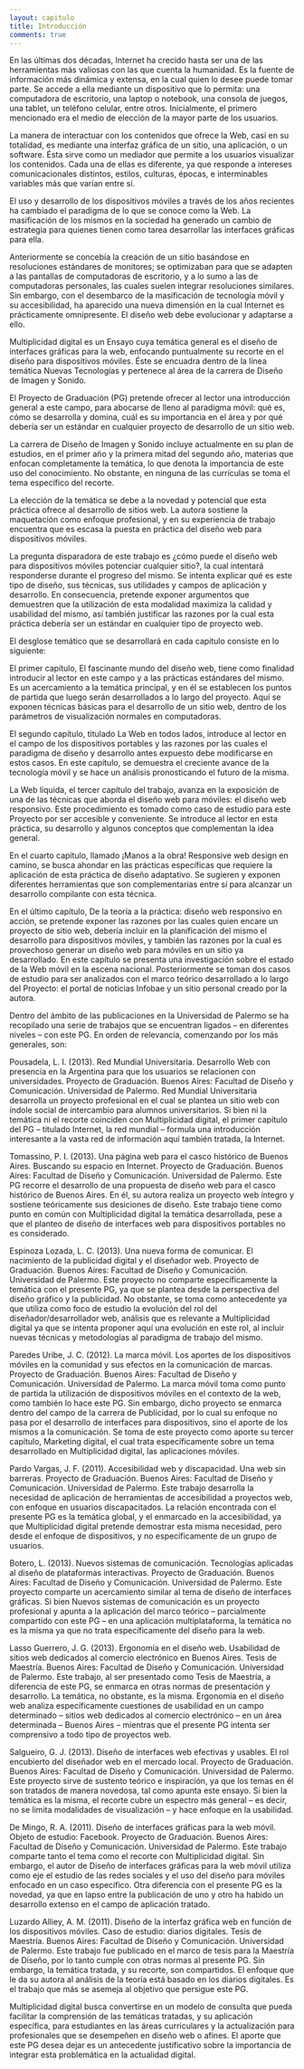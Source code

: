 ```yaml
---
layout: capitulo
title: Introducción
comments: true
---
```


En las últimas dos décadas, Internet ha crecido hasta ser una de las herramientas más valiosas con las que cuenta la humanidad. Es la fuente de información más dinámica y extensa, en la cual quien lo desee puede tomar parte. Se accede a ella mediante un dispositivo que lo permita: una computadora de escritorio, una laptop o notebook, una consola de juegos, una tablet, un teléfono celular, entre otros. Inicialmente, el primero mencionado era el medio de elección de la mayor parte de los usuarios.

La manera de interactuar con los contenidos que ofrece la Web, casi en su totalidad, es mediante una interfaz gráfica de un sitio, una aplicación, o un software. Ésta sirve como un mediador que permite a los usuarios visualizar los contenidos. Cada una de ellas es diferente, ya que responde a intereses comunicacionales distintos, estilos, culturas, épocas, e interminables variables más que varían entre sí.

El uso y desarrollo de los dispositivos móviles a través de los años recientes ha cambiado el paradigma de lo que se conoce como la Web. La masificación de los mismos en la sociedad ha generado un cambio de estrategia para quienes tienen como tarea desarrollar las interfaces gráficas para ella. 

Anteriormente se concebía la creación de un sitio basándose en resoluciones estándares de monitores; se optimizaban para que se adapten a las pantallas de computadoras de escritorio, y a lo sumo a las de computadoras personales, las cuales suelen integrar resoluciones similares. Sin embargo, con el desembarco de la masificación de tecnología móvil y su accesibilidad, ha aparecido una nueva dimensión en la cual Internet es prácticamente omnipresente. El diseño web debe evolucionar y adaptarse a ello.

Multiplicidad digital es un Ensayo cuya temática general es el diseño de interfaces gráficas para la web, enfocando puntualmente su recorte en el diseño para dispositivos móviles. Éste se encuadra dentro de la línea temática Nuevas Tecnologías y pertenece al área de la carrera de Diseño de Imagen y Sonido.

El Proyecto de Graduación (PG) pretende ofrecer al lector una introducción general a este campo, para abocarse de lleno al paradigma móvil: qué es, cómo se desarrolla y domina, cuál es su importancia en el área y por qué debería ser un estándar en cualquier proyecto de desarrollo de un sitio web.

La carrera de Diseño de Imagen y Sonido incluye actualmente en su plan de estudios, en el primer año y la primera mitad del segundo año, materias que enfocan completamente la temática, lo que denota la importancia de este uso del conocimiento. No obstante, en ninguna de las currículas se toma el tema específico del recorte.

La elección de la temática se debe a la novedad y potencial que esta práctica ofrece al desarrollo de sitios web. La autora sostiene la maquetación como enfoque profesional, y en su experiencia de trabajo encuentra que es escasa la puesta en práctica del diseño web para dispositivos móviles.

La pregunta disparadora de este trabajo es ¿cómo puede el diseño web para dispositivos móviles potenciar cualquier sitio?, la cual intentará responderse durante el progreso del mismo. Se intenta explicar qué es este tipo de diseño, sus técnicas, sus utilidades y campos de aplicación y desarrollo. En consecuencia, pretende exponer argumentos que demuestren que la utilización de esta modalidad maximiza la calidad y usabilidad del mismo, así también justificar las razones por la cual esta práctica debería ser un estándar en cualquier tipo de proyecto web.

El desglose temático que se desarrollará en cada capítulo consiste en lo siguiente:

El primer capítulo, El fascinante mundo del diseño web, tiene como finalidad introducir al lector en este campo y a las prácticas estándares del mismo. Es un acercamiento a la temática principal, y en él se establecen los puntos de partida que luego serán desarrollados a lo largo del proyecto. Aquí se exponen técnicas básicas para el desarrollo de un sitio web, dentro de los parámetros de visualización normales en computadoras.

El segundo capítulo, titulado La Web en todos lados, introduce al lector en el campo de los dispositivos portables y las razones por las cuales el paradigma de diseño y desarrollo antes expuesto debe modificarse en estos casos. En este capítulo, se demuestra el creciente avance de la tecnología móvil y se hace un análisis pronosticando el futuro de la misma.

La Web líquida, el tercer capítulo del trabajo, avanza en la exposición de una de las técnicas que aborda el diseño web para móviles: el diseño web responsivo. Este procedimiento es tomado como caso de estudio para este Proyecto por ser accesible y conveniente. Se introduce al lector en esta práctica, su desarrollo y algunos conceptos que complementan la idea general.

En el cuarto capítulo, llamado ¡Manos a la obra! Responsive web design en camino, se busca ahondar en las prácticas específicas que requiere la aplicación de esta práctica de diseño adaptativo. Se sugieren y exponen diferentes herramientas que son complementarias entre sí para alcanzar un desarrollo compilante con esta técnica.

En el último capítulo, De la teoría a la práctica: diseño web responsivo en acción, se pretende exponer las razones por las cuales quien encare un proyecto de sitio web, debería incluir en la planificación del mismo el desarrollo para dispositivos móviles, y también las razones por la cual es provechoso generar un diseño web para móviles en un sitio ya desarrollado. En este capítulo se presenta una investigación sobre el estado de la Web móvil en la escena nacional. Posteriormente se toman dos casos de estudio para ser analizados con el marco teórico desarrollado a lo largo del Proyecto: el portal de noticias Infobae y un sitio personal creado por la autora.

Dentro del ámbito de las publicaciones en la Universidad de Palermo se ha recopilado una serie de trabajos que se encuentran ligados – en diferentes niveles – con este PG. En orden de relevancia, comenzando por los más generales, son:

Pousadela, L. I. (2013). Red Mundial Universitaria. Desarrollo Web con presencia en la Argentina para que los usuarios se relacionen con universidades. Proyecto de Graduación. Buenos Aires: Facultad de Diseño y Comunicación. Universidad de Palermo. Red Mundial Universitaria desarrolla un proyecto profesional en el cual se plantea un sitio web con índole social de intercambio para alumnos universitarios. Si bien ni la temática ni el recorte coinciden con Multiplicidad digital, el primer capítulo del PG – titulado Internet, la red mundial – formula una introducción interesante a la vasta red de información aquí también tratada, la Internet.

Tomassino, P. I. (2013). Una página web para el casco histórico de Buenos Aires. Buscando su espacio en Internet. Proyecto de Graduación. Buenos Aires: Facultad de Diseño y Comunicación. Universidad de Palermo. Este PG recorre el desarrollo de una propuesta de diseño web para el casco histórico de Buenos Aires. En él, su autora realiza un proyecto web íntegro y sostiene teóricamente sus desiciones de diseño. Este trabajo tiene como punto en común con Multiplicidad digital la temática desarrollada, pese a que el planteo de diseño de interfaces web para dispositivos portables no es considerado.

Espinoza Lozada, L. C. (2013). Una nueva forma de comunicar. El nacimiento de la publicidad digital y el diseñador web. Proyecto de Graduación. Buenos Aires: Facultad de Diseño y Comunicación. Universidad de Palermo. Este proyecto no comparte específicamente la temática con el presente PG, ya que se plantea desde la perspectiva del diseño gráfico y la publicidad. No obstante, se toma como antecedente ya que utiliza como foco de estudio la evolución del rol del diseñador/desarrollador web, análisis que es relevante a Multiplicidad digital ya que se intenta proponer aquí una evolución en este rol, al incluir nuevas técnicas y metodologías al paradigma de trabajo del mismo.

Paredes Uribe, J. C. (2012). La marca móvil. Los aportes de los dispositivos móviles en la comunidad y sus efectos en la comunicación de marcas. Proyecto de Graduación. Buenos Aires: Facultad de Diseño y Comunicación. Universidad de Palermo. La marca móvil toma como punto de partida la utilización de dispositivos móviles en el contexto de la web, como también lo hace este PG. Sin embargo, dicho proyecto se enmarca dentro del campo de la carrera de Publicidad, por lo cual su enfoque no pasa por el desarrollo de interfaces para dispositivos, sino el aporte de los mismos a la comunicación. Se toma de este proyecto como aporte su tercer capítulo, Marketing digital, el cual trata específicamente sobre un tema desarrollado en Multiplicidad digital, las aplicaciones móviles.

Pardo Vargas, J. F. (2011). Accesibilidad web y discapacidad. Una web sin barreras. Proyecto de Graduación. Buenos Aires: Facultad de Diseño y Comunicación. Universidad de Palermo. Este trabajo desarrolla la necesidad de aplicación de herramientas de accesibilidad a proyectos web, con enfoque en usuarios discapacitados. La relación encontrada con el presente PG es la temática global, y el enmarcado en la accesibilidad, ya que Multiplicidad digital pretende demostrar esta misma necesidad, pero desde el enfoque de dispositivos, y no específicamente de un grupo de usuarios.

Botero, L. (2013). Nuevos sistemas de comunicación. Tecnologías aplicadas al diseño de plataformas interactivas. Proyecto de Graduación. Buenos Aires: Facultad de Diseño y Comunicación. Universidad de Palermo. Este proyecto comparte un acercamiento similar al tema de diseño de interfaces gráficas. Si bien Nuevos sistemas de comunicación es un proyecto profesional y apunta a la aplicación del marco teórico – parcialmente compartido con este PG – en una aplicación multiplataforma, la temática no es la misma ya que no trata específicamente del diseño para la web.

Lasso Guerrero, J. G. (2013). Ergonomía en el diseño web. Usabilidad de sitios web dedicados al comercio electrónico en Buenos Aires. Tesis de Maestría. Buenos Aires: Facultad de Diseño y Comunicación. Universidad de Palermo. Este trabajo, al ser presentado como Tesis de Maestría, a diferencia de este PG, se enmarca en otras normas de presentación y desarrollo. La temática, no obstante, es la misma. Ergonomía en el diseño web analiza específicamente cuestiones de usabilidad en un campo determinado – sitios web dedicados al comercio electrónico – en un área determinada – Buenos Aires – mientras que el presente PG intenta ser comprensivo a todo tipo de proyectos web.

Salgueiro, G. J. (2013). Diseño de interfaces web efectivas y usables. El rol encubierto del diseñador web en el mercado local. Proyecto de Graduación. Buenos Aires: Facultad de Diseño y Comunicación. Universidad de Palermo. Este proyecto sirve de sustento teórico e inspiración, ya que los temas en él son tratados de manera novedosa, tal como apunta este ensayo. Si bien la temática es la misma, el recorte cubre un espectro más general – es decir, no se limita modalidades de visualización – y hace enfoque en la usabilidad.

De Mingo, R. A. (2011). Diseño de interfaces gráficas para la web móvil. Objeto de estudio: Facebook. Proyecto de Graduación. Buenos Aires: Facultad de Diseño y Comunicación. Universidad de Palermo. Este trabajo comparte tanto el tema como el recorte con Multiplicidad digital. Sin embargo, el autor de Diseño de interfaces gráficas para la web móvil utiliza como eje el estudio de las redes sociales y el uso del diseño para móviles enfocado en un caso específico. Otra diferencia con el presente PG es la novedad, ya que en lapso entre la publicación de uno y otro ha habido un desarrollo extenso en el campo de aplicación tratado.

Luzardo Alliey, A. M. (2011). Diseño de la interfaz gráfica web en función de los dispositivos móviles. Caso de estudio: diarios digitales. Tesis de Maestría. Buenos Aires: Facultad de Diseño y Comunicación. Universidad de Palermo. Este trabajo fue publicado en el marco de tesis para la Maestría de Diseño, por lo tanto cumple con otras normas al presente PG. Sin embargo, la temática tratada, y su recorte, son compartidos. El enfoque que le da su autora al análisis de la teoría está basado en los diarios digitales. Es el trabajo que más se asemeja al objetivo que persigue este PG.

Multiplicidad digital busca convertirse en un modelo de consulta que pueda facilitar la comprensión de las temáticas tratadas, y su aplicación específica, para estudiantes en las áreas curriculares y la actualización para profesionales que se desempeñen en diseño web o afines. El aporte que este PG desea dejar es un antecedente justificativo sobre la importancia de integrar esta problemática en la actualidad digital.